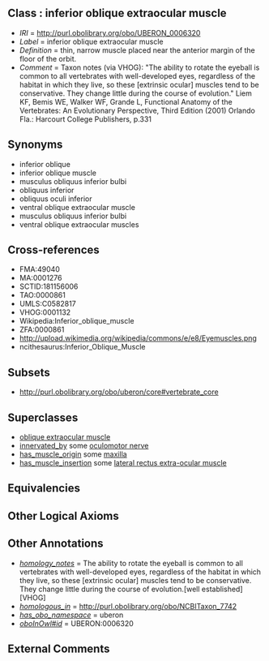 
## Class : inferior oblique extraocular muscle

 * *IRI* = http://purl.obolibrary.org/obo/UBERON_0006320
 * *Label* = inferior oblique extraocular muscle
 * *Definition* = thin, narrow muscle placed near the anterior margin of the floor of the orbit.
 * *Comment* = Taxon notes (via VHOG): "The ability to rotate the eyeball is common to all vertebrates with well-developed eyes, regardless of the habitat in which they live, so these [extrinsic ocular] muscles tend to be conservative. They change little during the course of evolution." Liem KF, Bemis WE, Walker WF, Grande L, Functional Anatomy of the Vertebrates: An Evolutionary Perspective, Third Edition (2001) Orlando Fla.: Harcourt College Publishers, p.331

## Synonyms

 * inferior oblique
 * inferior oblique muscle
 * musculus obliquus inferior bulbi
 * obliquus inferior
 * obliquus oculi inferior
 * ventral oblique extraocular muscle
 * musculus obliquus inferior bulbi
 * ventral oblique extraocular muscles

## Cross-references

 * FMA:49040
 * MA:0001276
 * SCTID:181156006
 * TAO:0000861
 * UMLS:C0582817
 * VHOG:0001132
 * Wikipedia:Inferior_oblique_muscle
 * ZFA:0000861
 * http://upload.wikimedia.org/wikipedia/commons/e/e8/Eyemuscles.png
 * ncithesaurus:Inferior_Oblique_Muscle

## Subsets

 * http://purl.obolibrary.org/obo/uberon/core#vertebrate_core

## Superclasses

 * [oblique extraocular muscle](../../UBERON/32/UBERON_0006532.md)
 * [innervated_by](../../RO/05/RO_0002005.md) some [oculomotor nerve](../../UBERON/43/UBERON_0001643.md)
 * [has_muscle_origin](../../RO/72/RO_0002372.md) some [maxilla](../../UBERON/97/UBERON_0002397.md)
 * [has_muscle_insertion](../../RO/73/RO_0002373.md) some [lateral rectus extra-ocular muscle](../../UBERON/03/UBERON_0001603.md)

## Equivalencies


## Other Logical Axioms


## Other Annotations

 * *[homology_notes](../../UBPROP/03/UBPROP_0000003.md)* = The ability to rotate the eyeball is common to all vertebrates with well-developed eyes, regardless of the habitat in which they live, so these [extrinsic ocular] muscles tend to be conservative. They change little during the course of evolution.[well established][VHOG]
 * *[homologous_in](../../core#homologous/in/core#homologous_in.md)* = http://purl.obolibrary.org/obo/NCBITaxon_7742
 * *[has_obo_namespace](../../ce/oboInOwl#hasOBONamespace.md)* = uberon
 * *[oboInOwl#id](../../id/oboInOwl#id.md)* = UBERON:0006320

## External Comments

